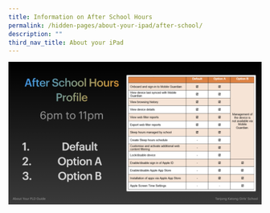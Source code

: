 ```yaml
---
title: Information on After School Hours
permalink: /hidden-pages/about-your-ipad/after-school/
description: ""
third_nav_title: About your iPad
---
```

<center>
	<img src="/images/PDLP/About_ipad/After_school/after_sch_hour.png">
	</center>